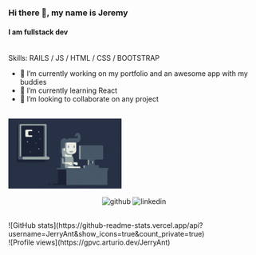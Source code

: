 ### Hi there 👋, my name is Jeremy
#### I am fullstack dev
<br/>
<!-- Quick description -->
Skills: RAILS / JS / HTML / CSS / BOOTSTRAP

- 🔭  I’m currently working on my portfolio and an awesome app with my buddies
- 🌱  I’m currently learning React
- 🐜  I’m looking to collaborate on any project
<br/>


<img src="https://raw.githubusercontent.com/AVS1508/AVS1508/master/assets/Night-Coding.gif" height='140'>
<!-- linkedin and github icons and links  -->
<p align="center">
<img src='https://cdn.jsdelivr.net/npm/simple-icons@3.0.1/icons/github.svg' alt='github' height='40' href="https://github.com/JerryAnt">
<img src='https://cdn.jsdelivr.net/npm/simple-icons@3.0.1/icons/linkedin.svg' alt='linkedin' height='40' href="https://www.linkedin.com/in/https://www.linkedin.com/in/jeremy-antoine-cool-dev-for-hire">
</p>
<br/>
<!-- My stats -->
![GitHub stats](https://github-readme-stats.vercel.app/api?username=JerryAnt&show_icons=true&count_private=true)
<br/>
<!-- My views -->
![Profile views](https://gpvc.arturio.dev/JerryAnt)
<br/>
